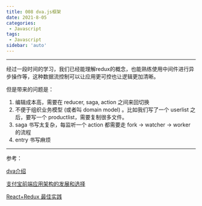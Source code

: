 ```yaml
---
title: 008 dva.js框架
date: 2021-8-05
categories: 
 - Javascript
tags:
 - Javascript
sidebar: 'auto'
---
```






---

经过一段时间的学习，我们已经能理解redux的概念，也能熟练使用中间件进行异步操作等，这种数据流控制可以让应用更可控也让逻辑更加清晰。

但是带来的问题是：

1. 编辑成本高，需要在 reducer, saga, action 之间来回切换
2. 不便于组织业务模型 (或者叫 domain model) 。比如我们写了一个 userlist 之后，要写一个 productlist，需要复制很多文件。
3. saga 书写太复杂，每监听一个 action 都需要走 fork -> watcher -> worker 的流程
4. entry 书写麻烦



---

参考：

[dva介绍](https://github.com/dvajs/dva/issues/1)

[支付宝前端应用架构的发展和选择](https://github.com/sorrycc/blog/issues/6)

[React+Redux 最佳实践](https://github.com/sorrycc/blog/issues/1)

